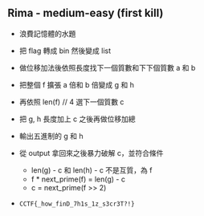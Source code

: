 ## Rima - medium-easy (first kill)

* 浪費記憶體的水題
* 把 flag 轉成 bin 然後變成 list
* 做位移加法後依照長度找下一個質數和下下個質數 a 和 b
* 把整個 f 擴張 a 倍和 b 倍變成 g 和 h
* 再依照 len(f) // 4 選下一個質數 c
* 把 g, h 長度加上 c 之後再做位移加總
* 輸出五進制的 g 和 h

* 從 output 拿回來之後暴力破解 c，並符合條件
    * len(g) - c 和 len(h) - c 不是互質，為 f
    * f * next_prime(f) = len(g) - c
    * c = next_prime(f >> 2)

* `CCTF{_how_finD_7h1s_1z_s3cr3T?!}`
